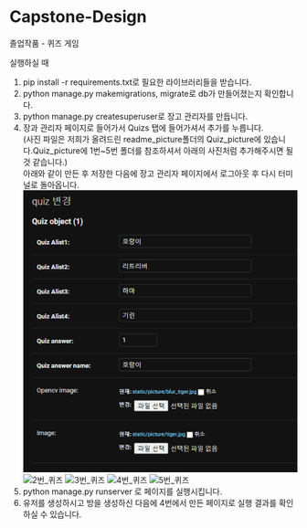 # Capstone-Design
졸업작품 - 퀴즈 게임

실행하실 때   
1. pip install -r requirements.txt로 필요한 라이브러리들을 받습니다.
2. python manage.py makemigrations, migrate로 db가 만들어졌는지 확인합니다.
3. python manage.py createsuperuser로 장고 관리자를 만듭니다.
4. 장과 관리자 페이지로 들어가서 Quizs 탭에 들어가셔서 추가를 누릅니다.    
(사진 파일은 저희가 올려드린 readme_picture폴더의 Quiz_picture에 있습니다.Quiz_picture에 1번~5번 폴더를 참조하셔서
아래의 사진처럼 추가해주시면 될 것 같습니다.)   
아래와 같이 만든 후 저장한 다음에 장고 관리자 페이지에서 로그아웃 후 다시 터미널로 돌아옵니다.
![1번_퀴즈](readme_picture/img.png)
![2번_퀴즈](readme_picture/img._1png)
![3번_퀴즈](readme_picture/img._2png)
![4번_퀴즈](readme_picture/img._3png)
![5번_퀴즈](readme_picture/img._4png)
5. python manage.py runserver 로 페이지를 실행시킵니다.
6. 유저를 생성하시고 방을 생성하신 다음에 4번에서 만든 페이지로 실행 결과를 확인하실 수 있습니다.
